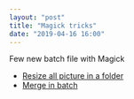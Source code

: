 ```yaml
---
layout: "post"
title: "Magick tricks"
date: "2019-04-16 16:00"
---
```


Few new batch file with Magick

- [Resize all picture in a folder](/Code.html#resize-in-batch)
- [Merge in batch](/Code.html#merge-in-batch)
